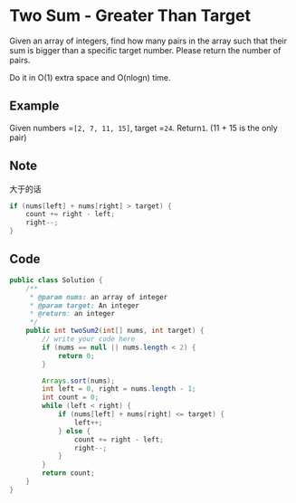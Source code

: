 # Two Sum - Greater Than Target

Given an array of integers, find how many pairs in the array such that their sum is bigger than a specific target number. Please return the number of pairs.

Do it in O(1) extra space and O(nlogn) time.

## Example

Given numbers =`[2, 7, 11, 15]`, target =`24`. Return`1`. (11 + 15 is the only pair)

## Note

大于的话

```java
if (nums[left] + nums[right] > target) { 
    count += right - left;
    right--;
}
```

## Code

```java
public class Solution {
    /**
     * @param nums: an array of integer
     * @param target: An integer
     * @return: an integer
     */
    public int twoSum2(int[] nums, int target) {
        // write your code here
        if (nums == null || nums.length < 2) {
            return 0;
        }

        Arrays.sort(nums);
        int left = 0, right = nums.length - 1;
        int count = 0;
        while (left < right) {
            if (nums[left] + nums[right] <= target) {
                left++;
            } else {
                count += right - left;
                right--;
            }
        }
        return count;
    }
}
```
